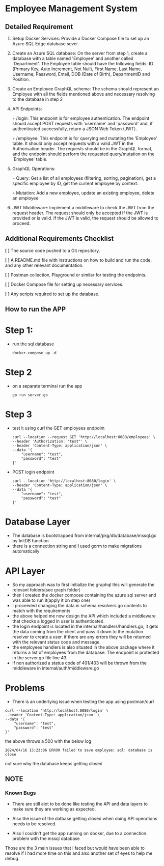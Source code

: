 # Employee Management System

## Detailed Requirement
1. Setup Docker Services: Provide a Docker Compose file to set up an Azure SQL Edge database sever.
2. Create an Azure SQL database: On the server from step 1, create a database with a table named 'Employee' and another called 'Department'. The Employee table should have the following fields: ID (Primary Key, Auto Increment, Not Null), First Name, Last Name, Username, Password, Email, DOB (Date of Birth), DepartmentID and Position.
3. Create an Employee GraphQL schema: The schema should represent an Employee with all the fields mentioned above and necessary resolving to the database in step 2
4.  API Endpoints:

    ◦ /login: This endpoint is for employee authentication. The endpoint should accept POST requests with 'username' and 'password' and, if authenticated successfully, return a JSON Web Token (JWT).

    ◦ /employee: This endpoint is for querying and mutating the 'Employee' table. It should only accept requests with a valid JWT in the Authorisation header. The requests should be in the GraphQL format, and the endpoint should perform the requested query/mutation on the 'Employee' table.

5. GraphQL Operations:

    ◦ Query: Get a list of all employees (filtering, sorting, pagination), get a specific employee by ID, get the current employee by context.

    ◦ Mutation: Add a new employee, update an existing employee, delete an employee

6. JWT Middleware: Implement a middleware to check the JWT from the request header. The request should only be accepted if the JWT is provided or is valid. If the JWT is valid, the request should be allowed to proceed.

## Additional Requirements Checklist

[ ] The source code pushed to a Git repository.

[ ] A README.md file with instructions on how to build and run the code, and any other relevant documentation.

[ ] Postman collection, Playground or similar for testing the endpoints.

[ ] Docker Compose file for setting up necessary services.

[ ] Any scripts required to set up the database.

## How to run the APP
 # Step 1:
- run the sql database

    ```
    docker-compose up -d
    ```

# Step 2
- on a separate terminal run the app
    ```
    go run server.go
    ```

# Step 3
- test it using curl the GET employees endpoint
    ```
    curl --location --request GET 'http://localhost:8080/employees' \
    --header 'Authorization: "test"' \
    --header 'Content-Type: application/json' \
    --data '{
        "username": "test",
        "password": "test"
    }'
    ```

- POST login endpoint
    ```
    curl --location 'http://localhost:8080/login' \
    --header 'Content-Type: application/json' \
    --data '{
        "username": "test",
        "password": "test"
    }'
    ```

# Database Layer
- The database is bootstrapped from internal/pkg/db/database/mssql.go by InitDB function
- there is a connection string and I used gorm to make migrations automatically


# API Layer
- So my approach was to first initialize the graphql this will generate the relevant folders(see graph folder)
- then I created the docker compose containing the azure sql server and was able to run it(apply it on step one)
- I proceeded changing the data in schema.resolvers.go contents to match with the requirements
- the above helped me now design the API which included a middleware that checks a logged in user is authenticated.
- the login endpoint is located in the internal/handlers/handlers.go, it gets the data coming from the client and pass it down to the mutation resolver to create a user. if there are any errors they will be returned with the relevant status code and message.
- the employees handlers is also situated in the above package where it returns a list of employees from the database. The endpoint is protected in the server.go file line 43.
- if non authorized a status code of 401/403 will be thrown from the middleware in internal/auth/middleware.go

# Problems
- There is an underlying issue when testing the app using postman/curl

```
curl --location 'http://localhost:8080/login' \
--header 'Content-Type: application/json' \
--data '{
    "username": "test",
    "password": "test"
}'
```

the above throws a 500 with the below log
```
2024/04/16 15:23:06 ERROR failed to save employee: sql: database is close
``` 

not sure why the database keeps getting closed

## NOTE

### Known Bugs
- There are still alot to be done like testing the API and data layers to make sure they are working as expected.


- Also the issue of the datbase getting closed when doing API operations needs to be resolved.

- Also I couldn't get the app running on docker, due to a connection problem with the mssql database


Those are the 3 main issues that I faced but would have been able to resolve if I had more time on this and also another set of eyes to help me debug.
